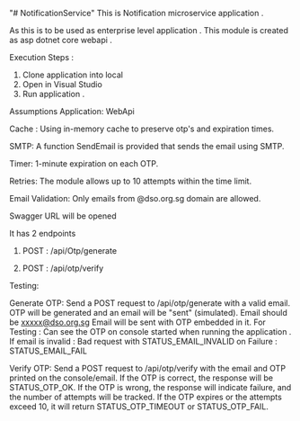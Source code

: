 "# NotificationService" 
This is Notification microservice application .

As this is to be used as enterprise level application . This module is created as asp dotnet core webapi .

Execution Steps :
1. Clone application into local 
2. Open in Visual Studio 
3. Run application .

Assumptions
Application: WebApi

Cache : Using in-memory cache to preserve otp's and expiration times.

SMTP: A function SendEmail is provided that sends the email using SMTP.

Timer: 1-minute expiration on each OTP.

Retries: The module allows up to 10 attempts within the time limit.

Email Validation: Only emails from @dso.org.sg domain are allowed.

Swagger URL will be opened

It has 2 endpoints 
1. POST : /api/Otp/generate

2. POST : /api/otp/verify

Testing:

Generate OTP:
Send a POST request to /api/otp/generate with a valid email.
OTP will be generated and an email will be "sent" (simulated).
	Email should be xxxxx@dso.org.sg
	Email will be sent with OTP embedded in it.
	For Testing : Can see the OTP on console started when running the application . 
	If email is invalid : Bad request with STATUS_EMAIL_INVALID
	on Failure : STATUS_EMAIL_FAIL
	
Verify OTP:
Send a POST request to /api/otp/verify with the email and OTP printed on the console/email.
If the OTP is correct, the response will be STATUS_OTP_OK.
If the OTP is wrong, the response will indicate failure, and the number of attempts will be tracked.
If the OTP expires or the attempts exceed 10, it will return STATUS_OTP_TIMEOUT or STATUS_OTP_FAIL.
